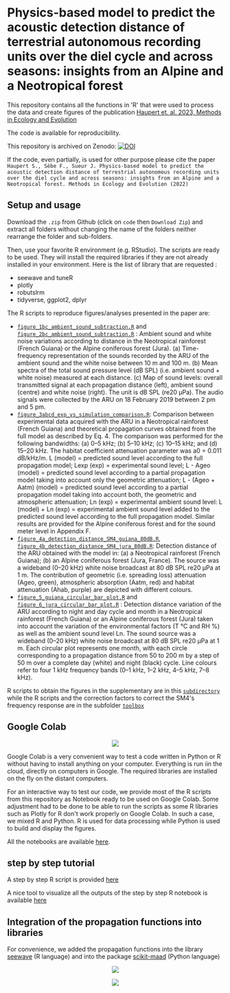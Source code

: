 # Physics-based model to predict the acoustic detection distance of terrestrial autonomous recording units over the diel cycle and across seasons: insights from an Alpine and a Neotropical forest 

This repository contains all the functions in 'R' that were used to process the data and create figures of the publication 
[Haupert et. al. 2023, Methods in Ecology and Evolution]( https://doi.org/10.1111/2041-210X.14020)

The code is available for reproducibility.

This repository is archived on Zenodo: [![DOI](https://zenodo.org/badge/496197957.svg)](https://zenodo.org/badge/latestdoi/496197957)



If the code, even partially, is used for other purpose please cite the paper `Haupert S., Sèbe F., Sueur J. Physics-based model to predict the acoustic detection distance of terrestrial autonomous recording units over the diel cycle and across seasons: insights from an Alpine and a Neotropical forest. Methods in Ecology and Evolution (2022)`

## Setup and usage

Download the `.zip` from Github (click on `code` then `Download Zip`) and extract all folders without changing the name of the folders neither rearrange the folder and sub-folders.

Then, use your favorite R environment (e.g. RStudio). The scripts are ready to be used. They will install the required libraries if they are not already installed in your environment. Here is the list of library that are requested :
* seewave and tuneR
* plotly
* robutslrm
* tidyverse, ggplot2, dplyr

The R scripts to reproduce figures/analyses presented in the paper are: 
* [`figure_1bc_ambient_sound_subtraction.R`](https://github.com/shaupert/haupert_2022/blob/master/scripts/figure_1bc_ambient_sound_subtraction.R) and [`figure_2bc_ambient_sound_subtraction.R`](https://github.com/shaupert/haupert_2022/blob/master/scripts/figure_2bc_ambient_sound_subtraction.R) : Ambient sound and white noise variations according to distance in the Neotropical rainforest (French Guiana) or the Alpine coniferous forest (Jura). (a) Time-frequency representation of the sounds recorded by the ARU of the ambient sound and the white noise between 10 m and 100 m. (b) Mean spectra of the total sound pressure level (dB SPL) (i.e. ambient sound + white noise) measured at each distance. (c) Map of sound levels: overall transmitted signal at each propagation distance (left), ambient sound (centre) and white noise (right). The unit is dB SPL (re20 µPa). The audio signals were collected by the ARU on 18 February 2019 between 2 pm and 5 pm.
* [`figure_3abcd_exp_vs_simulation_comparison.R`](https://github.com/shaupert/haupert_2022/blob/master/scripts/figure_3abcd_exp_vs_simulation_comparison.R): Comparison between experimental data acquired with the ARU in a Neotropical rainforest (French Guiana) and theoretical propagation curves obtained from the full model as described by Eq. 4. The comparison was performed for the following bandwidths: (a) 0–5 kHz; (b) 5–10 kHz; (c) 10–15 kHz; and (d) 15–20 kHz. The habitat coefficient attenuation parameter was a0 = 0.011 dB/kHz/m. L (model) = predicted sound level according to the full propagation model; Lexp (exp) = experimental sound level; L - Ageo (model) = predicted sound level according to a partial propagation model taking into account only the geometric attenuation; L - (Ageo + Aatm) (model) = predicted sound level according to a partial propagation model taking into account both, the geometric and atmospheric attenuation; Ln (exp) = experimental ambient sound level: L (model) + Ln (exp) = experimental ambient sound level added to the predicted sound level according to the full propagation model. Similar results are provided for the Alpine coniferous forest and for the sound meter level in Appendix F.
* [`figure_4a_detection_distance_SM4_guiana_80dB.R`](https://github.com/shaupert/haupert_2022/blob/master/scripts/figure_4a_detection_distance_SM4_guiana_80dB.R), [`figure_4b_detection_distance_SM4_jura_80dB.R`](https://github.com/shaupert/haupert_2022/blob/master/scripts/figure_4b_detection_distance_SM4_jura_80dB.R): Detection distance of the ARU obtained with the model in: (a) a Neotropical rainforest (French Guiana); (b) an Alpine coniferous forest (Jura, France). The source was a wideband (0–20 kHz) white noise broadcast at 80 dB SPL re20 µPa at 1 m. The contribution of geometric (i.e. spreading loss) attenuation (Ageo, green), atmospheric absorption (Aatm, red) and habitat attenuation (Ahab, purple) are depicted with different colours.
* [`figure_5_guiana_circular_bar_plot.R`](https://github.com/shaupert/haupert_2022/blob/master/scripts/figure_5_guiana_circular_bar_plot.R) and [`figure_6_jura_circular_bar_plot.R`](https://github.com/shaupert/haupert_2022/blob/master/scripts/figure_6_jura_circular_bar_plot.R) : Detection distance variation of the ARU according to night and day cycle and month in a Neotropical rainforest (French Guiana) or an Alpine coniferous forest (Jura) taken into account the variation of the environmental factors (T °C and RH %) as well as the  ambient sound level Ln. The sound source was a wideband (0–20 kHz) white noise broadcast at 80 dB SPL re20 µPa at 1 m. Each circular plot represents one month, with each circle corresponding to a propagation distance from 50 to 200 m by a step of 50 m over a complete day (white) and night (black) cycle. Line colours refer to four 1 kHz frequency bands (0–1 kHz, 1–2 kHz, 4–5 kHz, 7–8 kHz).

R scripts to obtain the figures in the supplementary are in this [`subdirectory`](https://github.com/shaupert/HAUPERT_2022/tree/master/scripts/supplementary) while the R scripts and the correction factors to correct the SM4's frequency response are in the subfolder [`toolbox`](https://github.com/shaupert/HAUPERT_2022/tree/master/scripts/toolbox) 

## Google Colab
<p align="center">
  <img src="https://s2.qwant.com/thumbr/474x190/f/9/aae347431a927c9b5deb63431ea29c0dd6fceb9210443fdd6bb9b3dba23146/th.jpg?u=https%3A%2F%2Ftse2.mm.bing.net%2Fth%3Fid%3DOIP.IVRAF7_KdEVWUFq1wmDvmQHaC-%26pid%3DApi&q=0&b=1&p=0&a=0g" />
</p>

Google Colab is a very convenient way to test a code written in Python or R without having to install anything on your computer. Everything is run iin the cloud, directly on computers in Google. The required libraries are installed on the fly on the distant computers.

For an interactive way to test our code, we provide most of the R scripts from this repository as Notebook ready to be used on Google Colab. Some adjustment had 
to be done to be able to run the scripts as some R libraries such as Plotly for R don't work properly on Google Colab. In such a case, we mixed R and Python. R 
is used for data processing while Python is used to build and display the figures.

All the notebooks are available [here](https://drive.google.com/drive/folders/1p_xJDaCP2ynVswfaWJLCYIJLMLw9NRic?usp=sharing). 

## step by step tutorial

A step by step R script is provided [here](https://github.com/shaupert/HAUPERT_2022/blob/master/scripts/step_by_step/step_by_step.ipynb)

A nice tool to visualize all the outputs of the step by step R notebook is available [here](https://nbviewer.org/github/shaupert/HAUPERT_2022/blob/master/scripts/step_by_step/step_by_step.ipynb)

## Integration of the propagation functions into libraries

For convenience, we added the propagation functions into the library [seewave](https://rug.mnhn.fr/seewave/)  (R language) and into the package [scikit-maad](https://scikit-maad.github.io/) (Python language)

<p align="center">
  <img src="https://rug.mnhn.fr/seewave/PICT/seewave_logo.png" />
</p>
<p align="center">
  <img src="https://scikit-maad.github.io/_images/maad_key_visual_black.png" />
</p>

